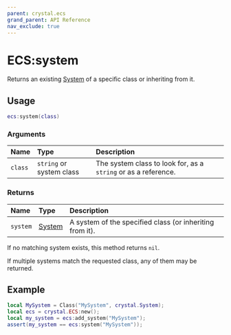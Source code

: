 ```yaml
---
parent: crystal.ecs
grand_parent: API Reference
nav_exclude: true
---
```


# ECS:system

Returns an existing [System](system) of a specific class or inheriting from it.

## Usage

```lua
ecs:system(class)
```

### Arguments

| Name    | Type                     | Description                                                    |
| :------ | :----------------------- | :------------------------------------------------------------- |
| `class` | `string` or system class | The system class to look for, as a `string` or as a reference. |

### Returns

| Name     | Type             | Description                                              |
| :------- | :--------------- | :------------------------------------------------------- |
| `system` | [System](system) | A system of the specified class (or inheriting from it). |

If no matching system exists, this method returns `nil`.

If multiple systems match the requested class, any of them may be returned.

## Example

```lua
local MySystem = Class("MySystem", crystal.System);
local ecs = crystal.ECS:new();
local my_system = ecs:add_system("MySystem");
assert(my_system == ecs:system("MySystem"));
```
